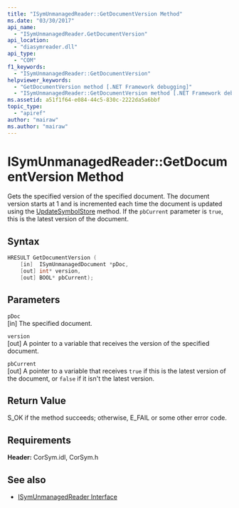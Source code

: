 ```yaml
---
title: "ISymUnmanagedReader::GetDocumentVersion Method"
ms.date: "03/30/2017"
api_name: 
  - "ISymUnmanagedReader.GetDocumentVersion"
api_location: 
  - "diasymreader.dll"
api_type: 
  - "COM"
f1_keywords: 
  - "ISymUnmanagedReader::GetDocumentVersion"
helpviewer_keywords: 
  - "GetDocumentVersion method [.NET Framework debugging]"
  - "ISymUnmanagedReader::GetDocumentVersion method [.NET Framework debugging]"
ms.assetid: a51f1f64-e084-44c5-830c-2222da5a6bbf
topic_type: 
  - "apiref"
author: "mairaw"
ms.author: "mairaw"
---
```

# ISymUnmanagedReader::GetDocumentVersion Method
Gets the specified version of the specified document. The document version starts at 1 and is incremented each time the document is updated using the [UpdateSymbolStore](../../../../docs/framework/unmanaged-api/diagnostics/isymunmanagedreader-updatesymbolstore-method.md) method. If the `pbCurrent` parameter is `true`, this is the latest version of the document.  
  
## Syntax  
  
```cpp  
HRESULT GetDocumentVersion (  
    [in]  ISymUnmanagedDocument *pDoc,  
    [out] int* version,  
    [out] BOOL* pbCurrent);  
```  
  
## Parameters  
 `pDoc`  
 [in] The specified document.  
  
 `version`  
 [out] A pointer to a variable that receives the version of the specified document.  
  
 `pbCurrent`  
 [out] A pointer to a variable that receives `true` if this is the latest version of the document, or `false` if it isn't the latest version.  
  
## Return Value  
 S_OK if the method succeeds; otherwise, E_FAIL or some other error code.  
  
## Requirements  
 **Header:** CorSym.idl, CorSym.h  
  
## See also

- [ISymUnmanagedReader Interface](../../../../docs/framework/unmanaged-api/diagnostics/isymunmanagedreader-interface.md)
